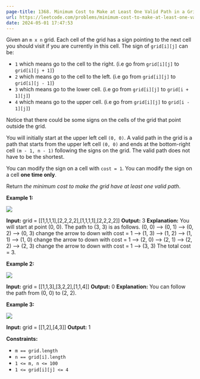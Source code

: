 ```yaml
---
page-title: 1368. Minimum Cost to Make at Least One Valid Path in a Grid
url: https://leetcode.com/problems/minimum-cost-to-make-at-least-one-valid-path-in-a-grid/description/
date: 2024-05-01 17:47:53
---
```

Given an `m x n` grid. Each cell of the grid has a sign pointing to the next cell you should visit if you are currently in this cell. The sign of `grid[i][j]` can be:

-   `1` which means go to the cell to the right. (i.e go from `grid[i][j]` to `grid[i][j + 1]`)
-   `2` which means go to the cell to the left. (i.e go from `grid[i][j]` to `grid[i][j - 1]`)
-   `3` which means go to the lower cell. (i.e go from `grid[i][j]` to `grid[i + 1][j]`)
-   `4` which means go to the upper cell. (i.e go from `grid[i][j]` to `grid[i - 1][j]`)

Notice that there could be some signs on the cells of the grid that point outside the grid.

You will initially start at the upper left cell `(0, 0)`. A valid path in the grid is a path that starts from the upper left cell `(0, 0)` and ends at the bottom-right cell `(m - 1, n - 1)` following the signs on the grid. The valid path does not have to be the shortest.

You can modify the sign on a cell with `cost = 1`. You can modify the sign on a cell **one time only**.

Return *the minimum cost to make the grid have at least one valid path*.

**Example 1:**

![](https://assets.leetcode.com/uploads/2020/02/13/grid1.png)

**Input:** grid = \[\[1,1,1,1\],\[2,2,2,2\],\[1,1,1,1\],\[2,2,2,2\]\]
**Output:** 3
**Explanation:** You will start at point (0, 0).
The path to (3, 3) is as follows. (0, 0) --> (0, 1) --> (0, 2) --> (0, 3) change the arrow to down with cost = 1 --> (1, 3) --> (1, 2) --> (1, 1) --> (1, 0) change the arrow to down with cost = 1 --> (2, 0) --> (2, 1) --> (2, 2) --> (2, 3) change the arrow to down with cost = 1 --> (3, 3)
The total cost = 3.

**Example 2:**

![](https://assets.leetcode.com/uploads/2020/02/13/grid2.png)

**Input:** grid = \[\[1,1,3\],\[3,2,2\],\[1,1,4\]\]
**Output:** 0
**Explanation:** You can follow the path from (0, 0) to (2, 2).

**Example 3:**

![](https://assets.leetcode.com/uploads/2020/02/13/grid3.png)

**Input:** grid = \[\[1,2\],\[4,3\]\]
**Output:** 1

**Constraints:**

-   `m == grid.length`
-   `n == grid[i].length`
-   `1 <= m, n <= 100`
-   `1 <= grid[i][j] <= 4`